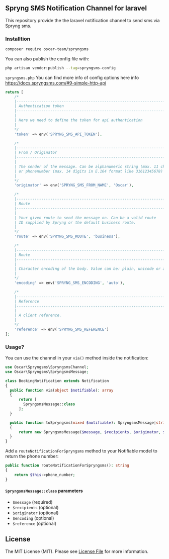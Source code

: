 ## Spryng SMS Notification Channel for laravel

This repository provide the the laravel notification channel to send sms via Spryng sms.

### Installtion
```bash
composer require oscar-team/spryngsms
```

You can also publish the config file with:

```bash
php artisan vendor:publish --tag=spryngsms-config
```

```spryngsms.php``` You can find more info of config options here info https://docs.spryngsms.com/#9-simple-http-api

```php
return [
    /*
    |----------------------------------------------------------------------
    | Authentication token
    |----------------------------------------------------------------------
    |
    | Here we need to define the token for api authentication
    |
    */
    'token' => env('SPRYNG_SMS_API_TOKEN'),

    /*
    |----------------------------------------------------------------------
    | From / Originator
    |----------------------------------------------------------------------
    |
    | The sender of the message. Can be alphanumeric string (max. 11 characters)
    | or phonenumber (max. 14 digits in E.164 format like 31612345678)
    |
    */
    'originator' => env('SPRYNG_SMS_FROM_NAME', 'Oscar'),

    /*
    |----------------------------------------------------------------------
    | Route
    |----------------------------------------------------------------------
    |
    | Your given route to send the message on. Can be a valid route
    | ID supplied by Spryng or the default business route.
    |
    */
    'route' => env('SPRYNG_SMS_ROUTE', 'business'),

    /*
    |----------------------------------------------------------------------
    | Route
    |----------------------------------------------------------------------
    |
    | Character encoding of the body. Value can be: plain, unicode or auto
    |
    */
    'encoding' => env('SPRYNG_SMS_ENCODING', 'auto'),

    /*
    |----------------------------------------------------------------------
    | Reference
    |----------------------------------------------------------------------
    |
    | A client reference.
    |
    */
    'reference' => env('SPRYNG_SMS_REFERENCE')
];

```

### Usage?


You can use the channel in your ```via()``` method inside the notification:


```php
use Oscar\Spryngsms\SpryngsmsChannel;
use Oscar\Spryngsms\SpryngsmsMessage;

class BookingNotification extends Notification
{
  public function via(object $notifiable): array
  {
      return [
        SpryngsmsMessage::class
      ];
  }

  public function toSpryngsms(mixed $notifiable): SpryngsmsMessage|string
  {
      return new SpryngsmsMessage($message, $recipients, $originator, $encoding, $route, $reference);
  }
}
```

Add a `routeNotificationForSpryngsms` method to your Notifiable model to return the phone number:

```php
public function routeNotificationForSpryngsms(): string
{
    return $this->phone_number;
}
```

#### ```SpryngsmsMessage::class``` parameters
* ```$message``` (required)
* ```$recipients``` (optional)
* ```$originator``` (optional)
* ```$encoding``` (optional)
* ```$reference``` (optional)

## License

The MIT License (MIT). Please see [License File](LICENSE.md) for more information.
